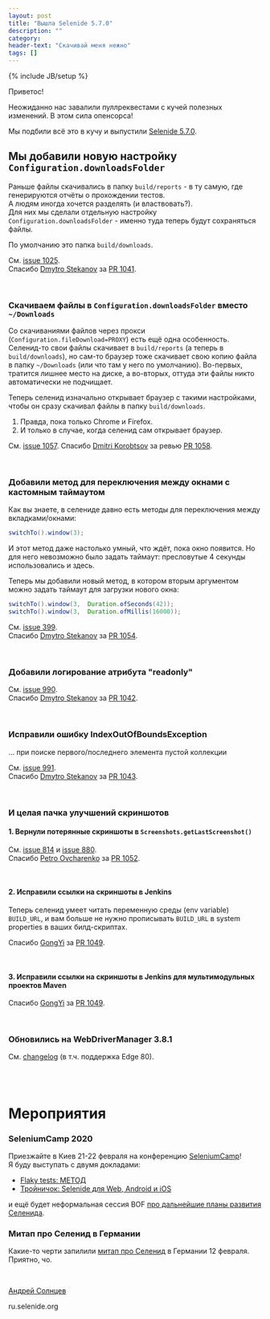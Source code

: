```yaml
---
layout: post
title: "Вышла Selenide 5.7.0"
description: ""
category:
header-text: "Скачивай меня нежно"
tags: []
---
```

{% include JB/setup %}

Приветос!

Неожиданно нас завалили пуллреквестами с кучей полезных изменений. В этом сила опенсорса!
 
Мы подбили всё это в кучу и выпустили [Selenide 5.7.0](https://github.com/selenide/selenide/milestone/89?closed=1).


## Мы добавили новую настройку `Configuration.downloadsFolder`

Раньше файлы скачивались в папку `build/reports` - в ту самую, где генерируются отчёты о прохождении тестов.  
А людям иногда хочется разделять (и властвовать?).  
Для них мы сделали отдельную настройку `Configuration.downloadsFolder` - именно туда теперь будут сохраняться файлы.

По умолчанию это папка `build/downloads`.

См. [issue 1025](https://github.com/selenide/selenide/issues/1025).  
Спасибо [Dmytro Stekanov](https://github.com/dstekanov) за [PR 1041](https://github.com/selenide/selenide/pull/1041).

<br/>

### Скачиваем файлы в `Configuration.downloadsFolder` вместо `~/Downloads`

Со скачиваниями файлов через прокси (`Configuration.fileDownload=PROXY`) есть ещё одна особенность.  
Селенид-то свои файлы скачивает в `build/reports` (а теперь в `build/downloads`), но сам-то браузер тоже скачивает свою 
копию файла в папку `~/Downloads` (или что там у него по умолчанию). Во-первых, тратится лишнее место на диске, а во-вторых, 
оттуда эти файлы никто автоматически не подчищает.

Теперь селенид изначально открывает браузер с такими настройками, чтобы он сразу скачивал файлы в папку `build/downloads`.
1. Правда, пока только Chrome и Firefox.
2. И только в случае, когда селенид сам открывает браузер. 

См. [issue 1057](https://github.com/selenide/selenide/issues/1057).
Спасибо [Dmitri Korobtsov](https://github.com/dkorobtsov) за ревью [PR 1058](https://github.com/selenide/selenide/pull/1058).

 
<br/>

### Добавили метод для переключения между окнами с кастомным таймаутом

Как вы знаете, в селениде давно есть методы для переключения между вкладками/окнами:

```java
switchTo().window(3);
```

И этот метод даже настолько умный, что ждёт, пока окно появится.  Но для него невозможно было задать таймаут: 
пресловутые 4 секунды использовались и здесь. 

Теперь мы добавили новый метод, в котором вторым аргументом можно задать таймаут для загрузки нового окна:

```java
switchTo().window(3,  Duration.ofSeconds(42));
switchTo().window(3,  Duration.ofMillis(16000));
```

См. [issue 399](https://github.com/selenide/selenide/issues/399).  
Спасибо [Dmytro Stekanov](https://github.com/dstekanov) за [PR 1054](https://github.com/selenide/selenide/pull/1054).
 
<br/> 

### Добавили логирование атрибута "readonly"

См. [issue 990](https://github.com/selenide/selenide/issues/990).  
Спасибо [Dmytro Stekanov](https://github.com/dstekanov) за [PR 1042](https://github.com/selenide/selenide/pull/1042).
 
<br/> 

### Исправили ошибку IndexOutOfBoundsException 

... при поиске первого/последнего элемента пустой коллекции

См. [issue 991](https://github.com/selenide/selenide/issues/991).  
Спасибо [Dmytro Stekanov](https://github.com/dstekanov) за [PR 1043](https://github.com/selenide/selenide/pull/1043).
 
<br/> 

### И целая пачка улучшений скриншотов
#### 1. Вернули потерянные скриншоты в `Screenshots.getLastScreenshot()`

См. [issue 814](https://github.com/selenide/selenide/issues/814) и [issue 880](https://github.com/selenide/selenide/issues/880).    
Спасибо [Petro Ovcharenko](https://github.com/petroOv-PDFfiller) за [PR 1052](https://github.com/selenide/selenide/pull/1052).

<br/> 
 
#### 2. Исправили ссылки на скриншоты в Jenkins
Теперь селенид умеет читать переменную среды (env variable) `BUILD_URL`, и вам больше не нужно прописывать `BUILD_URL` в system properties в ваших билд-скриптах.  
    
Спасибо [GongYi](https://github.com/GongYi) за [PR 1049](https://github.com/selenide/selenide/pull/1049).

<br/> 
 
#### 3. Исправили ссылки на скриншоты в Jenkins для мультимодульных проектов Maven
Спасибо [GongYi](https://github.com/GongYi) за [PR 1049](https://github.com/selenide/selenide/pull/1049).

<br/> 

### Обновились на WebDriverManager 3.8.1

См. [changelog](https://github.com/bonigarcia/webdrivermanager/compare/webdrivermanager-3.8.1...master) (в т.ч. поддержка Edge 80).

<br/> 
<br/> 

# Мероприятия

### SeleniumCamp 2020

Приезжайте в Киев 21-22 февраля на конференцию [SeleniumCamp](https://seleniumcamp.com/program/)!    
Я буду выступать с двумя докладами:
* [Flaky tests: МЕТОД](https://seleniumcamp.com/talk/flaky-tests-method/)
* [Тройничок: Selenide для Web, Android и iOS](https://seleniumcamp.com/talk/selenide-for-web-android-and-ios/)

и ещё будет неформальная сессия BOF [про дальнейшие планы развития Селенида](https://seleniumcamp.com/talk/bof-glorious-past-and-promising-future-of-selenide/).  

### Митап про Селенид в Германии

Какие-то черти запилили [митап про Селенид](https://stugrm.de/stugrm-meetups/) в Германии 12 февраля.  
Приятно, чо. 

<br>

[Андрей Солнцев](http://asolntsev.github.io/)

ru.selenide.org
